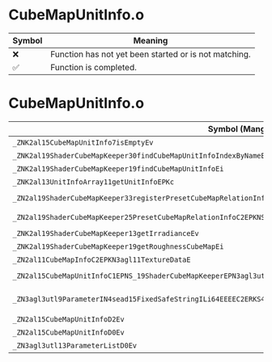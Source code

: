 # CubeMapUnitInfo.o
| Symbol | Meaning 
| ------------- | ------------- 
| :x: | Function has not yet been started or is not matching. 
| :white_check_mark: | Function is completed. 


# CubeMapUnitInfo.o
| Symbol (Mangled) | Symbol (Demangled) | Decompiled? |
| ------------- |  ------------- | ------------- |
| `_ZNK2al15CubeMapUnitInfo7isEmptyEv` | `al::CubeMapUnitInfo::isEmpty(void)const` | :x: |
| `_ZNK2al19ShaderCubeMapKeeper30findCubeMapUnitInfoIndexByNameEPKc` | `al::ShaderCubeMapKeeper::findCubeMapUnitInfoIndexByName(char const*)const` | :x: |
| `_ZNK2al19ShaderCubeMapKeeper19findCubeMapUnitInfoEi` | `al::ShaderCubeMapKeeper::findCubeMapUnitInfo(int)const` | :x: |
| `_ZNK2al13UnitInfoArray11getUnitInfoEPKc` | `al::UnitInfoArray::getUnitInfo(char const*)const` | :x: |
| `_ZN2al19ShaderCubeMapKeeper33registerPresetCubeMapRelationInfoEPNS_14GraphicsPresetEPKcS4_` | `al::ShaderCubeMapKeeper::registerPresetCubeMapRelationInfo(al::GraphicsPreset *,char const*,char const*)` | :x: |
| `_ZN2al19ShaderCubeMapKeeper25PresetCubeMapRelationInfoC2EPKNS_14GraphicsPresetEPKcS6_` | `al::ShaderCubeMapKeeper::PresetCubeMapRelationInfo::PresetCubeMapRelationInfo(al::GraphicsPreset const*,char const*,char const*)` | :x: |
| `_ZNK2al19ShaderCubeMapKeeper13getIrradianceEv` | `al::ShaderCubeMapKeeper::getIrradiance(void)const` | :x: |
| `_ZNK2al19ShaderCubeMapKeeper19getRoughnessCubeMapEi` | `al::ShaderCubeMapKeeper::getRoughnessCubeMap(int)const` | :x: |
| `_ZN2al11CubeMapInfoC2EPKN3agl11TextureDataE` | `al::CubeMapInfo::CubeMapInfo(agl::TextureData const*)` | :x: |
| `_ZN2al15CubeMapUnitInfoC1EPNS_19ShaderCubeMapKeeperEPN3agl3utl13ParameterListEPKc` | `al::CubeMapUnitInfo::CubeMapUnitInfo(al::ShaderCubeMapKeeper *,agl::utl::ParameterList *,char const*)` | :x: |
| `_ZN3agl3utl9ParameterIN4sead15FixedSafeStringILi64EEEEC2ERKS4_RKNS2_14SafeStringBaseIcEESB_PNS0_13IParameterObjE` | `agl::utl::Parameter<sead::FixedSafeString<64>>::Parameter(sead::FixedSafeString<64> const&,sead::SafeStringBase<char> const&,sead::SafeStringBase<char> const&,agl::utl::IParameterObj *)` | :x: |
| `_ZN2al15CubeMapUnitInfoD2Ev` | `al::CubeMapUnitInfo::~CubeMapUnitInfo()` | :x: |
| `_ZN2al15CubeMapUnitInfoD0Ev` | `al::CubeMapUnitInfo::~CubeMapUnitInfo()` | :x: |
| `_ZN3agl3utl13ParameterListD0Ev` | `agl::utl::ParameterList::~ParameterList()` | :x: |
